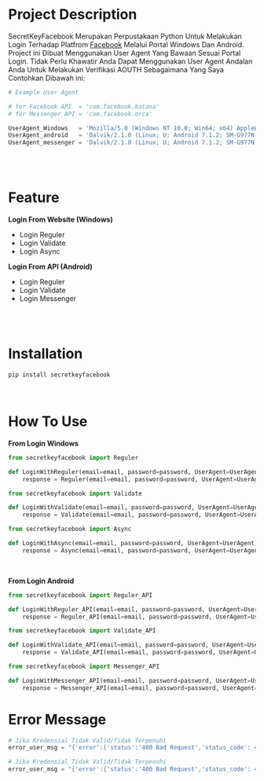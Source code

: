 # Project Description
SecretKeyFacebook Merupakan Perpustakaan Python Untuk Melakukan Login Terhadap Platfrom [Facebook](https://www.facebook.com) Melalui Portal Windows Dan Android. Project ini Dibuat Menggunakan User Agent Yang Bawaan Sesuai Portal Login. Tidak Perlu Khawatir Anda Dapat Menggunakan User Agent Andalan Anda Untuk Melakukan Verifikasi AOUTH Sebagaimana Yang Saya Contohkan Dibawah ini:

```python
# Example User Agent

# for Facebook API  = 'com.facebook.katana'
# for Messenger API = 'com.facebook.orca'

UserAgent_Windows   = 'Mozilla/5.0 (Windows NT 10.0; Win64; x64) AppleWebKit/537.36 (KHTML, like Gecko) Chrome/120.0.0.0 Safari/537.36'
UserAgent_android   = 'Dalvik/2.1.0 (Linux; U; Android 7.1.2; SM-G977N Build/LMY48Z) [FBAN/FB4A;FBAV/417.0.0.33.65;FBPN/com.facebook.katana;FBLC/in_ID;FBBV/480086274;FBCR/Corporation Tbk;FBMF/samsung;FBBD/samsung;FBDV/SM-G977N;FBSV/7.1.2;FBCA/x86:armeabi-v7a;FBDM/{density=1.5,width=720,height=1280};FB_FW/1;FBRV/0;]'
UserAgent_messenger = 'Dalvik/2.1.0 (Linux; U; Android 7.1.2; SM-G977N Build/LMY48Z) [FBAN/Orca-Android;FBAV/417.0.0.33.65;FBPN/com.facebook.orca;FBLC/in_ID;FBBV/480086274;FBCR/Corporation Tbk;FBMF/samsung;FBBD/samsung;FBDV/SM-G977N;FBSV/7.1.2;FBCA/x86:armeabi-v7a;FBDM/{density=1.5,width=720,height=1280};FB_FW/1;FBRV/0;]'
```
<br>
<br>

# Feature
**Login From Website (Windows)**
- Login Reguler
- Login Validate
- Login Async

**Login From API (Android)**
- Login Reguler
- Login Validate
- Login Messenger

<br>
<br>

# Installation
```python
pip install secretkeyfacebook
```
<br>

# How To Use
**From Login Windows**
```python
from secretkeyfacebook import Reguler

def LoginWithReguler(email=email, password=password, UserAgent=UserAgent):
    response = Reguler(email=email, password=password, UserAgent=UserAgent)
```
```python
from secretkeyfacebook import Validate

def LoginWithValidate(email=email, password=password, UserAgent=UserAgent):
    response = Validate(email=email, password=password, UserAgent=UserAgent)
```
```python
from secretkeyfacebook import Async

def LoginWithAsync(email=email, password=password, UserAgent=UserAgent):
    response = Async(email=email, password=password, UserAgent=UserAgent)
```
<br>

**From Login Android**
```python
from secretkeyfacebook import Reguler_API

def LoginWithReguler_API(email=email, password=password, UserAgent=UserAgent):
    response = Reguler_API(email=email, password=password, UserAgent=UserAgent)
```
```python
from secretkeyfacebook import Validate_API

def LoginWithValidate_API(email=email, password=password, UserAgent=UserAgent):
    response = Validate_API(email=email, password=password, UserAgent=UserAgent)
```
```python
from secretkeyfacebook import Messenger_API

def LoginWithMessenger_API(email=email, password=password, UserAgent=UserAgent):
    response = Messenger_API(email=email, password=password, UserAgent=UserAgent)
```

# Error Message
```python
# Jika Kredensial Tidak Valid/Tidak Terpenuhi
error_user_msg = "{'error':{'status':'400 Bad Request','status_code': 400,'data':{'email':None,'password':None}},'message':'Username and Password dont exist'}"
```
```python
# Jika Kredensial Tidak Valid/Tidak Terpenuhi
error_user_msg = "{'error':{'status':'400 Bad Request','status_code': 400,'data':{'email':None,'password':None}},'message':'Username and Password dont exist'}"
```
